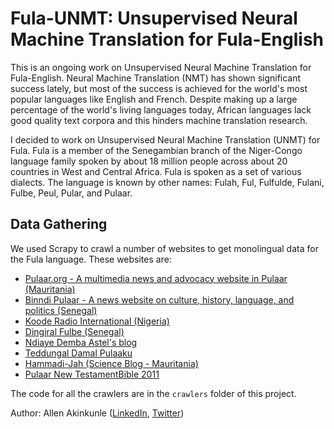 # Fula-UNMT: Unsupervised Neural Machine Translation for Fula-English

This is an ongoing work on Unsupervised Neural Machine Translation for Fula-English. Neural Machine Translation (NMT) has shown significant success lately, but most of the success is achieved for the world's most popular languages like English and French. Despite making up a large percentage of the world's living languages today, African languages lack good quality text corpora and this hinders machine translation research.

I decided to work on Unsupervised Neural Machine Translation (UNMT) for Fula. Fula is a member of the Senegambian branch of the Niger-Congo language family spoken by about 18 million people across about 20 countries in West and Central Africa. Fula is spoken as a set of various dialects. The language is known by other names: Fulah, Ful, Fulfulde, Fulani, Fulbe, Peul, Pular, and Pulaar.

## Data Gathering
We used Scrapy to crawl a number of websites to get monolingual data for the Fula language. These websites are:
- [Pulaar.org - A multimedia news and advocacy website in Pulaar (Mauritania)](https://pulaar.org/)
- [Binndi Pulaar - A news website on culture, history, language, and politics (Senegal)](https://binndipulaar.com/)
- [Koode Radio International (Nigeria)](https://koode.net/)
- [Dingiral Fulbe (Senegal)](https://dingiralfulbe.com/)
- [Ndiaye Demba Astel's blog](http://www.pulaaronline.com/)
- [Teddungal Damal Pulaaku](https://teddungal.wordpress.com/)
- [Hammadi-Jah (Science Blog - Mauritania)](https://hammadi-jah.skyrock.com/)
- [Pulaar New TestamentBible 2011](https://live.bible.is/bible/FUFPBT/)

The code for all the crawlers are in the `crawlers` folder of this project.

Author: Allen Akinkunle ([LinkedIn](https://www.linkedin.com/in/allenkunle/), [Twitter](https://twitter.com/allenakinkunle))
